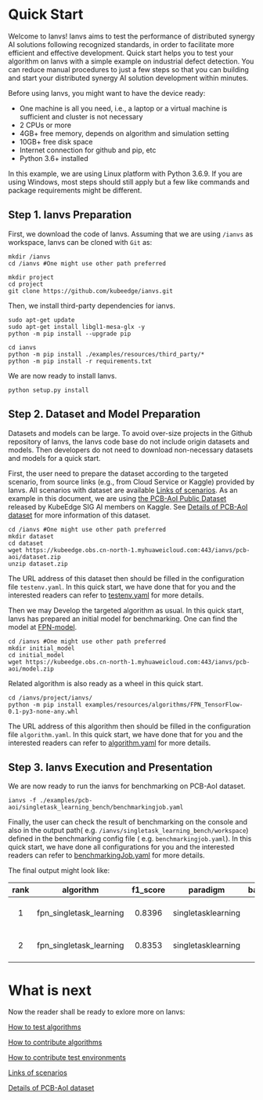 [Links of scenarios]: ../proposals/scenarios/
[the PCB-AoI public dataset]: https://www.kaggle.com/datasets/kubeedgeianvs/pcb-aoi
[Details of PCB-AoI dataset]: ../proposals/scenarios/industrial-defect-detection/pcb-aoi.md
[XFTP]: https://www.xshell.com/en/xftp/
[FPN-model]: https://kubeedge.obs.cn-north-1.myhuaweicloud.com:443/ianvs/pcb-aoi/model.zip
[How to test algorithms]: how-to-test-algorithms.md
[How to contribute algorithms]: how-to-contribute-algorithms.md
[How to contribute test environments]: how-to-contribute-test-environments.md
[testenv.yaml]: how-to-test-algorithms.md#step-1-test-environment-preparation
[algorithm.yaml]: how-to-test-algorithms.md#step-2-test-case-preparation
[benchmarkingJob.yaml]: how-to-test-algorithms.md#step-3-ianvs-configuration

# Quick Start

Welcome to Ianvs! Ianvs aims to test the performance of distributed synergy AI solutions following recognized standards, 
in order to facilitate more efficient and effective development. Quick start helps you to test your algorithm on Ianvs 
with a simple example on industrial defect detection. You can reduce manual procedures to just a few steps so that you can 
building and start your distributed synergy AI solution development within minutes. 

Before using Ianvs, you might want to have the device ready: 
- One machine is all you need, i.e., a laptop or a virtual machine is sufficient and cluster is not necessary
- 2 CPUs or more
- 4GB+ free memory, depends on algorithm and simulation setting
- 10GB+ free disk space
- Internet connection for github and pip, etc
- Python 3.6+ installed
  
In this example, we are using Linux platform with Python 3.6.9. If you are using Windows, most steps should still apply but a few like commands and package requirements might be different. 

## Step 1. Ianvs Preparation

First, we download the code of Ianvs. Assuming that we are using `/ianvs` as workspace, Ianvs can be cloned with `Git`
as:

``` shell
mkdir /ianvs
cd /ianvs #One might use other path preferred

mkdir project
cd project
git clone https://github.com/kubeedge/ianvs.git   
```


Then, we install third-party dependencies for ianvs. 
``` shell
sudo apt-get update
sudo apt-get install libgl1-mesa-glx -y
python -m pip install --upgrade pip

cd ianvs 
python -m pip install ./examples/resources/third_party/*
python -m pip install -r requirements.txt
```

We are now ready to install Ianvs. 
``` shell
python setup.py install  
```

## Step 2. Dataset and Model Preparation

Datasets and models can be large. To avoid over-size projects in the Github repository of Ianvs, the Ianvs code base do
not include origin datasets and models. Then developers do not need to download non-necessary datasets and models for a
quick start.

First, the user need to prepare the dataset according to the targeted scenario, from source links (e.g., from Cloud
Service or Kaggle) provided by Ianvs. All scenarios with dataset are available [Links of scenarios]. As an example in
this document, we are using [the PCB-AoI Public Dataset] released by KubeEdge SIG AI members on Kaggle.
See [Details of PCB-AoI dataset] for more information of this dataset.

``` shell
cd /ianvs #One might use other path preferred
mkdir dataset   
cd dataset
wget https://kubeedge.obs.cn-north-1.myhuaweicloud.com:443/ianvs/pcb-aoi/dataset.zip
unzip dataset.zip
```

The URL address of this dataset then should be filled in the configuration file ``testenv.yaml``. In this quick start,
we have done that for you and the interested readers can refer to [testenv.yaml] for more details.

<!-- Please put the downloaded dataset on the above datset path, e.g., `/ianvs/dataset`. One can transfer the dataset to the path, e.g., on a remote Linux system using [XFTP].  -->

Then we may Develop the targeted algorithm as usual. In this quick start, Ianvs has prepared an initial model for
benchmarking. One can find the model at [FPN-model].


``` shell
cd /ianvs #One might use other path preferred
mkdir initial_model  
cd initial_model
wget https://kubeedge.obs.cn-north-1.myhuaweicloud.com:443/ianvs/pcb-aoi/model.zip
```

<!-- Please put the downloaded model on the above model path, e.g., `/ianvs/initial_model`. One can transfer the model to the path, e.g., on remote a Linux system using [XFTP].  -->

Related algorithm is also ready as a wheel in this quick start. 
``` shell
cd /ianvs/project/ianvs/
python -m pip install examples/resources/algorithms/FPN_TensorFlow-0.1-py3-none-any.whl
```

The URL address of this algorithm then should be filled in the configuration file ``algorithm.yaml``. In this quick
start, we have done that for you and the interested readers can refer to [algorithm.yaml] for more details.

## Step 3. Ianvs Execution and Presentation

We are now ready to run the ianvs for benchmarking on PCB-AoI dataset. 

``` shell
ianvs -f ./examples/pcb-aoi/singletask_learning_bench/benchmarkingjob.yaml
```

Finally, the user can check the result of benchmarking on the console and also in the output path(
e.g. `/ianvs/singletask_learning_bench/workspace`) defined in the benchmarking config file (
e.g. `benchmarkingjob.yaml`). In this quick start, we have done all configurations for you and the interested readers
can refer to [benchmarkingJob.yaml] for more details.

The final output might look like:   

|rank  |algorithm                |f1_score  |paradigm            |basemodel  |learning_rate  |momentum  |time                     |url                                                                                                                             |
|:----:|:-----------------------:|:--------:|:------------------:|:---------:|:-------------:|:--------:|:------------------------|:-------------------------------------------------------------------------------------------------------------------------------|
|1     |fpn_singletask_learning  | 0.8396   |singletasklearning  | FPN       | 0.1           | 0.5      | 2022-07-07 20:33:53     |/ianvs/pcb-aoi/singletask_learning_bench/workspace/benchmarkingjob/fpn_singletask_learning/49eb5ffd-fdf0-11ec-8d5d-fa163eaa99d5 |
|2     |fpn_singletask_learning  | 0.8353   |singletasklearning  | FPN       | 0.1           | 0.95     | 2022-07-07 20:31:08     |/ianvs/pcb-aoi/singletask_learning_bench/workspace/benchmarkingjob/fpn_singletask_learning/49eb5ffc-fdf0-11ec-8d5d-fa163eaa99d5 |

# What is next

Now the reader shall be ready to exlore more on Ianvs: 

[How to test algorithms]

[How to contribute algorithms]

[How to contribute test environments]

[Links of scenarios]

[Details of PCB-AoI dataset]
